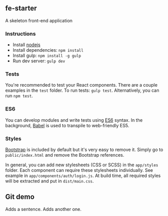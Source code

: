 ## fe-starter
A skeleton front-end application 

### Instructions
- Install [nodejs](https://nodejs.org)
- Install dependencies: `npm install`
- Install gulp: `npm install -g gulp`
- Run dev server: `gulp dev`

### Tests
You're recommended to test your React components. There are a couple examples in the `test` folder.
To run tests: `gulp test`. Alternatively, you can run `npm test`.

### ES6
You can develop modules and write tests using [ES6](https://github.com/lukehoban/es6features) syntax. In the background, [Babel](https://babeljs.io) is used to transpile to web-friendly ES5.   

### Styles
[Bootstrap](http://getbootstrap.com) is included by default but it's very easy to remove it. Simply go to `public/index.html` and remove the Bootstrap references.

In general, you can add new stylesheets (CSS or SCSS) in the `app/styles` folder. Each component can require these stylesheets individually. See example in `app/components/auth/login.js`. At build time, all required styles will be extracted and put in `dist/main.css`. 

## Git demo

Adds a sentence.
Adds another one.

